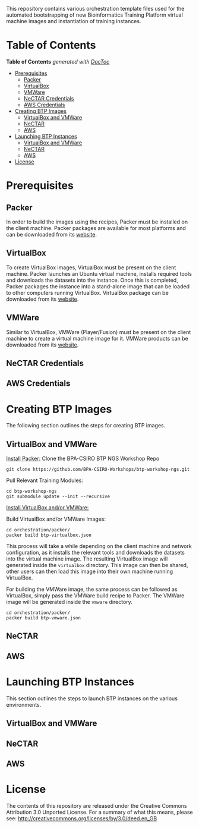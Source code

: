 This repository contains various orchestration template files used for
the automated bootstrapping of new Bioinformatics Training Platform
virtual machine images and instantiation of training instances.

Table of Contents
=================
<!-- START doctoc generated TOC please keep comment here to allow auto update -->
<!-- DON'T EDIT THIS SECTION, INSTEAD RE-RUN doctoc TO UPDATE -->
**Table of Contents**  *generated with [DocToc](https://github.com/thlorenz/doctoc)*

- [Prerequisites](#prerequisites)
  - [Packer](#packer)
  - [VirtualBox](#virtualbox)
  - [VMWare](#vmware)
  - [NeCTAR Credentials](#nectar-credentials)
  - [AWS Credentials](#aws-credentials)
- [Creating BTP Images](#creating-btp-images)
  - [VirtualBox and VMWare](#virtualbox-and-vmware)
  - [NeCTAR](#nectar)
  - [AWS](#aws)
- [Launching BTP Instances](#launching-btp-instances)
  - [VirtualBox and VMWare](#virtualbox-and-vmware-1)
  - [NeCTAR](#nectar-1)
  - [AWS](#aws-1)
- [License](#license)

<!-- END doctoc generated TOC please keep comment here to allow auto update -->

Prerequisites
=============

Packer
------
In order to build the images using the recipes, 
Packer must be installed on the client machine.
Packer packages are available for most platforms and can be downloaded
from its [website](https://www.packer.io/downloads.html).

VirtualBox
----------
To create VirtualBox images, VirtualBox must be present
on the client machine. Packer launches an Ubuntu virtual machine,
installs required tools and downloads the datasets into the instance.
Once this is completed, Packer packages the instance into a stand-alone
image that can be loaded to other computers running VirtualBox.
VirtualBox package can be downloaded from its [website](https://www.virtualbox.org/wiki/Downloads).

VMWare
------
Similar to VirtualBox, VMWare (Player/Fusion) must be present on the client
machine to create a virtual machine image for it. VMWare products can be downloaded from
its [website](https://my.vmware.com/web/vmware/free#desktop_end_user_computing/vmware_workstation_player/12_0).

NeCTAR Credentials
------------------
<TODO>

AWS Credentials
---------------
<TODO>

Creating BTP Images
===================
The following section outlines the steps for creating BTP images.

VirtualBox and VMWare
---------------------
[Install Packer:](#prerequisites)
Clone the BPA-CSIRO BTP NGS Workshop Repo
```
git clone https://github.com/BPA-CSIRO-Workshops/btp-workshop-ngs.git
```

Pull Relevant Training Modules:
```
cd btp-workshop-ngs
git submodule update --init --recursive
```

[Install VirtualBox and/or VMWare:](#prerequisites)

Build VirtualBox and/or VMWare Images:
```
cd orchestration/packer/
packer build btp-virtualbox.json
```

This process will take a while depending on the client machine and network configuration,
as it installs the relevant tools and downloads the datasets into the virtual machine image.
The resulting VirtualBox image will generated inside the `virtualbox` directory.
This image can then be shared, other users can then load this image into their own machine
running VirtualBox.

For building the VMWare image, the same process can be followed as VirtualBox,
simply pass the VMWare build recipe to Packer. The VMWare image will be generated
inside the `vmware` directory.

```
cd orchestration/packer/
packer build btp-vmware.json
```

NeCTAR
------
<TODO>

AWS
---
<TODO>

Launching BTP Instances
=======================
This section outlines the steps to launch BTP instances on the various environments.

VirtualBox and VMWare
---------------------
<TODO>

NeCTAR
------
<TODO>

AWS
---
<TODO>

License
=======
The contents of this repository are released under the Creative Commons
Attribution 3.0 Unported License. For a summary of what this means,
please see: http://creativecommons.org/licenses/by/3.0/deed.en_GB
